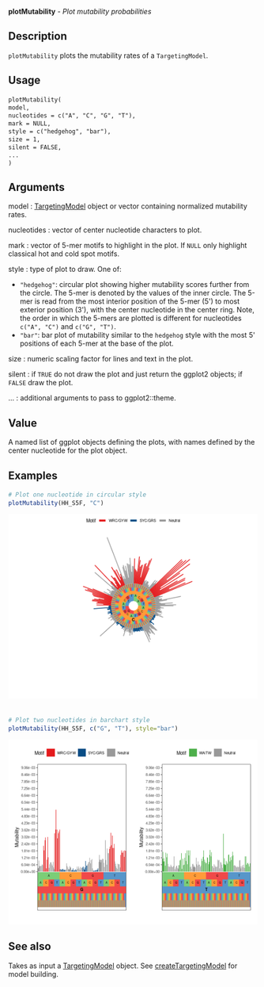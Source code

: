 **plotMutability** - *Plot mutability probabilities*

Description
--------------------

`plotMutability` plots the mutability rates of a `TargetingModel`.


Usage
--------------------
```
plotMutability(
model,
nucleotides = c("A", "C", "G", "T"),
mark = NULL,
style = c("hedgehog", "bar"),
size = 1,
silent = FALSE,
...
)
```

Arguments
-------------------

model
:   [TargetingModel](TargetingModel-class.md) object or vector containing normalized 
mutability rates.

nucleotides
:   vector of center nucleotide characters to plot.

mark
:   vector of 5-mer motifs to highlight in the plot. If `NULL`
only highlight classical hot and cold spot motifs.

style
:   type of plot to draw. One of:

+  `"hedgehog"`:  circular plot showing higher mutability
scores further from the circle. The 5-mer
is denoted by the values of the inner 
circle. The 5-mer is read from the most interior 
position of the 5-mer (5') to most exterior position 
(3'), with the center nucleotide in the center ring.
Note, the order in which the 5-mers are plotted is
different for nucleotides `c("A", "C")` and 
`c("G", "T")`.
+  `"bar"`:       bar plot of mutability similar to the 
`hedgehog` style with the most 5' positions
of each 5-mer at the base of the plot.


size
:   numeric scaling factor for lines and text in the plot.

silent
:   if `TRUE` do not draw the plot and just return the ggplot2 
objects; if `FALSE` draw the plot.

...
:   additional arguments to pass to ggplot2::theme.




Value
-------------------

A named list of ggplot objects defining the plots, with names defined by the 
center nucleotide for the plot object.



Examples
-------------------

```R
# Plot one nucleotide in circular style
plotMutability(HH_S5F, "C")

```

![2](plotMutability-2.png)

```R

# Plot two nucleotides in barchart style
plotMutability(HH_S5F, c("G", "T"), style="bar")
```

![4](plotMutability-4.png)


See also
-------------------

Takes as input a [TargetingModel](TargetingModel-class.md) object. 
See [createTargetingModel](createTargetingModel.md) for model building.






